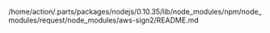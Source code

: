 /home/action/.parts/packages/nodejs/0.10.35/lib/node_modules/npm/node_modules/request/node_modules/aws-sign2/README.md